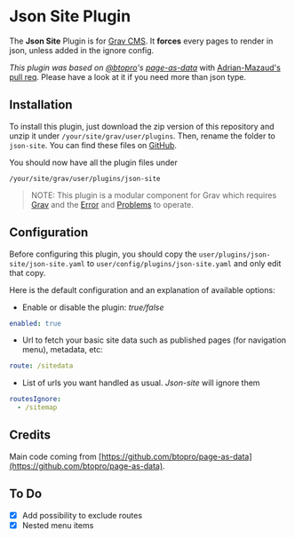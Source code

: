 # Json Site Plugin

The **Json Site** Plugin is for [Grav CMS](http://github.com/getgrav/grav). It **forces** every pages to render in json, unless added in the ignore config.

_This plugin was based on [@btopro](https://github.com/btopro)'s [page-as-data](https://github.com/btopro/page-as-data)_ with [Adrian-Mazaud's pull req](https://github.com/btopro/page-as-data/pull/4). Please have a look at it if you need more than json type.

## Installation

To install this plugin, just download the zip version of this repository and unzip it under `/your/site/grav/user/plugins`. Then, rename the folder to `json-site`. You can find these files on [GitHub](https://github.com/bernierdb/grav-json-site).

You should now have all the plugin files under

    /your/site/grav/user/plugins/json-site
	
> NOTE: This plugin is a modular component for Grav which requires [Grav](http://github.com/getgrav/grav) and the [Error](https://github.com/getgrav/grav-plugin-error) and [Problems](https://github.com/getgrav/grav-plugin-problems) to operate.

## Configuration

Before configuring this plugin, you should copy the `user/plugins/json-site/json-site.yaml` to `user/config/plugins/json-site.yaml` and only edit that copy.

Here is the default configuration and an explanation of available options:

- Enable or disable the plugin: _true/false_
```yaml
enabled: true 
```
- Url to fetch your basic site data such as published pages (for navigation menu), metadata, etc:
```yaml
route: /sitedata
````
- List of urls you want handled as usual. *Json-site* will ignore them
````yaml
routesIgnore:     
  - /sitemap
````

## Credits

Main code coming from [https://github.com/btopro/page-as-data](https://github.com/btopro/page-as-data).

## To Do

- [x] Add possibility to exclude routes
- [x] Nested menu items